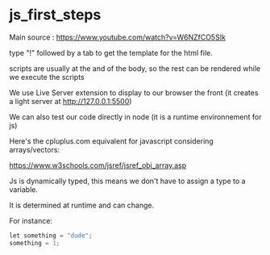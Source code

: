# js_first_steps

Main source :
https://www.youtube.com/watch?v=W6NZfCO5SIk

type "!" followed by a tab to get the template for the html file.

scripts are usually at the and of the body, so the rest  can be rendered while we execute the scripts

We use Live Server extension to display to our browser the front (it creates a light server at http://127.0.0.1:5500)

We can also test our code directly in node (it is a runtime environnement for js)

Here's the cpluplus.com equivalent for javascript considering arrays/vectors:

https://www.w3schools.com/jsref/jsref_obj_array.asp

Js is dynamically typed, this means we don't have to assign a type to a variable.

It is determined at runtime and can change.

For instance:
```python
let something = "dude";
something = 1;
```
